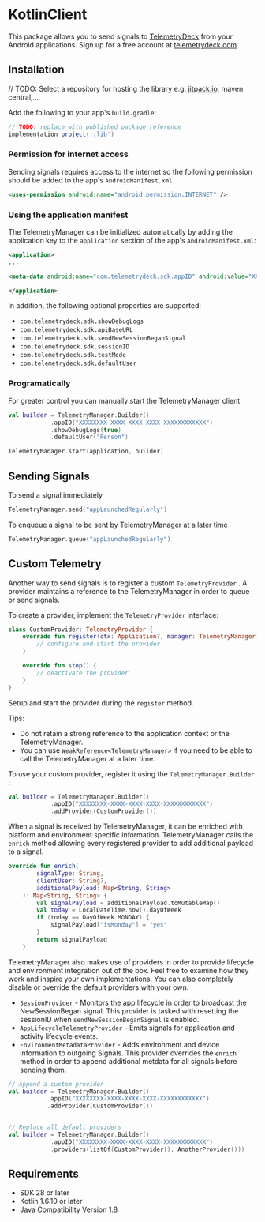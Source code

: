 # KotlinClient

This package allows you to send signals to [TelemetryDeck](https://telemetrydeck.com) from your Android applications. Sign up for a free account at [telemetrydeck.com](https://telemetrydeck.com)

## Installation

// TODO: Select a repository for hosting the library e.g. [jitpack.io](http://jitpack.io), maven central,...

Add the following to your app's `build.gradle`:

```groovy
// TODO: replace with published package reference
implementation project(':lib')
```

### Permission for internet access

Sending signals requires access to the internet so the following permission should be added to the app's `AndroidManifest.xml`

```xml
<uses-permission android:name="android.permission.INTERNET" />
```

### Using the application manifest

The TelemetryManager can be initialized automatically by adding the application key to the `application` section of the app's `AndroidManifest.xml`:

```xml
<application>
...

<meta-data android:name="com.telemetrydeck.sdk.appID" android:value="XXXXXXXX-XXXX-XXXX-XXXX-XXXXXXXXXXXX" />

</application>
```

In addition, the following optional properties are supported:

- `com.telemetrydeck.sdk.showDebugLogs`
- `com.telemetrydeck.sdk.apiBaseURL`
- `com.telemetrydeck.sdk.sendNewSessionBeganSignal`
- `com.telemetrydeck.sdk.sessionID`
- `com.telemetrydeck.sdk.testMode`
- `com.telemetrydeck.sdk.defaultUser`

### Programatically

For greater control you can manually start the TelemetryManager client

```kotlin
val builder = TelemetryManager.Builder()
            .appID("XXXXXXXX-XXXX-XXXX-XXXX-XXXXXXXXXXXX")
            .showDebugLogs(true)
            .defaultUser("Person")

TelemetryManager.start(application, builder)
```

## Sending Signals

To send a signal immediately

```kotlin
TelemetryManager.send("appLaunchedRegularly")
```

To enqueue a signal to be sent by TelemetryManager at a later time

```kotlin
TelemetryManager.queue("appLaunchedRegularly")
```

## Custom Telemetry

Another way to send signals is to register a custom `TelemetryProvider` . A provider maintains a reference to the TelemetryManager in order to queue or send signals.

To create a provider, implement the `TelemetryProvider` interface:

```kotlin
class CustomProvider: TelemetryProvider {
    override fun register(ctx: Application?, manager: TelemetryManager) {
        // configure and start the provider
    }

    override fun stop() {
        // deactivate the provider
    }
}
```

Setup and start the provider during the `register` method.

Tips:

- Do not retain a strong reference to the application context or the TelemetryManager.
- You can use `WeakReference<TelemetryManager>` if you need to be able to call the TelemetryManager at a later time.

To use your custom provider, register it using the `TelemetryManager.Builder` :

```kotlin
val builder = TelemetryManager.Builder()
            .appID("XXXXXXXX-XXXX-XXXX-XXXX-XXXXXXXXXXXX")
            .addProvider(CustomProvider())
```

When a signal is received by TelemetryManager, it can be enriched with platform and environment specific information. TelemetryManager calls the `enrich` method allowing every registered provider to add additional payload to a signal.

```kotlin
override fun enrich(
        signalType: String,
        clientUser: String?,
        additionalPayload: Map<String, String>
    ): Map<String, String> {
        val signalPayload = additionalPayload.toMutableMap()
        val today = LocalDateTime.now().dayOfWeek
        if (today == DayOfWeek.MONDAY) {
            signalPayload["isMonday"] = "yes"
        }
        return signalPayload
    }
```

TelemetryManager also makes use of providers in order to provide lifecycle and environment integration out of the box. Feel free to examine how they work and inspire your own implementations. You can also completely disable or override the default providers with your own.

- `SessionProvider` - Monitors the app lifecycle in order to broadcast the NewSessionBegan signal. This provider is tasked with resetting the sessionID when `sendNewSessionBeganSignal` is enabled.
- `AppLifecycleTelemetryProvider` - Emits signals for application and activity lifecycle events.
- `EnvironmentMetadataProvider` - Adds environment and device information to outgoing Signals. This provider overrides the `enrich` method in order to append additional metdata  for all signals before sending them.

```kotlin
// Append a custom provider
val builder = TelemetryManager.Builder()
           .appID("XXXXXXXX-XXXX-XXXX-XXXX-XXXXXXXXXXXX")
           .addProvider(CustomProvider())


// Replace all default providers
val builder = TelemetryManager.Builder()
            .appID("XXXXXXXX-XXXX-XXXX-XXXX-XXXXXXXXXXXX")
            .providers(listOf(CustomProvider(), AnotherProvider()))
```

## Requirements

- SDK 28 or later
- Kotlin 1.6.10 or later
- Java Compatibility Version 1.8
